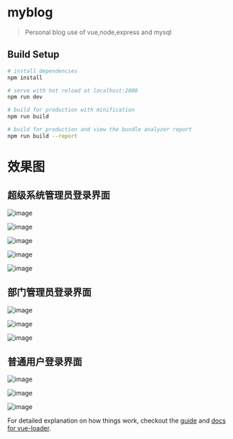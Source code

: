 # myblog

> Personal blog use of vue,node,express and mysql

## Build Setup

``` bash
# install dependencies
npm install

# serve with hot reload at localhost:2000
npm run dev

# build for production with minification
npm run build

# build for production and view the bundle analyzer report
npm run build --report
```
# 效果图
## 超级系统管理员登录界面
![image](https://github.com/Yicoding/Ecode-blog/raw/master/src/assets/1.png)

![image](https://github.com/Yicoding/Ecode-blog/raw/master/src/assets/2.png)

![image](https://github.com/Yicoding/Ecode-blog/raw/master/src/assets/3.png)

![image](https://github.com/Yicoding/Ecode-blog/raw/master/src/assets/4.png)

![image](https://github.com/Yicoding/Ecode-blog/raw/master/src/assets/5.png)

## 部门管理员登录界面
![image](https://github.com/Yicoding/Ecode-blog/raw/master/src/assets/6.png)

![image](https://github.com/Yicoding/Ecode-blog/raw/master/src/assets/7.png)

![image](https://github.com/Yicoding/Ecode-blog/raw/master/src/assets/8.png)

## 普通用户登录界面
![image](https://github.com/Yicoding/Ecode-blog/raw/master/src/assets/9.png)

![image](https://github.com/Yicoding/Ecode-blog/raw/master/src/assets/10.png)

![image](https://github.com/Yicoding/Ecode-blog/raw/master/src/assets/11.png)

For detailed explanation on how things work, checkout the [guide](http://vuejs-templates.github.io/webpack/) and [docs for vue-loader](http://vuejs.github.io/vue-loader).
